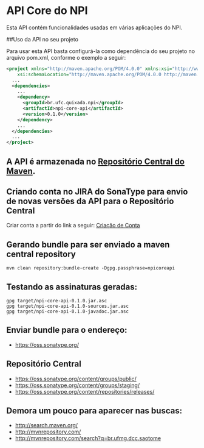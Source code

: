 # API Core do NPI

Esta API contém funcionalidades usadas em várias aplicações do NPI.

##Uso da API no seu projeto

Para usar esta API basta configurá-la como dependência do seu projeto no arquivo pom.xml, conforme o exemplo a seguir:

```xml
<project xmlns="http://maven.apache.org/POM/4.0.0" xmlns:xsi="http://www.w3.org/2001/XMLSchema-instance"
    xsi:schemaLocation="http://maven.apache.org/POM/4.0.0 http://maven.apache.org/xsd/maven-4.0.0.xsd">
  ...
  <dependencies>
    ...
    <dependency>
      <groupId>br.ufc.quixada.npi</groupId>
      <artifactId>npi-core-api</artifactId>
      <version>0.1.0</version>
    </dependency>
    ...
  </dependencies>
  ...
</project>
```

## A API é armazenada no [Repositório Central do Maven](http://search.maven.org/#search%7Cga%7C1%7Cnpi-core-api).

## Criando conta no JIRA do SonaType para envio de novas versões da API para o Repositório Central

Criar conta a partir do link a seguir: [Criação de Conta](https://issues.sonatype.org/secure/Signup!default.jspa)

## Gerando bundle para ser enviado a maven central repository
```
mvn clean repository:bundle-create -Dgpg.passphrase=npicoreapi
```

## Testando as assinaturas geradas:
```
gpg target/npi-core-api-0.1.0.jar.asc
gpg target/npi-core-api-0.1.0-sources.jar.asc
gpg target/npi-core-api-0.1.0-javadoc.jar.asc
```

## Enviar bundle para o endereço:
- https://oss.sonatype.org/

## Repositório Central
- https://oss.sonatype.org/content/groups/public/ 
- https://oss.sonatype.org/content/groups/staging/ 
- https://oss.sonatype.org/content/repositories/releases/ 

## Demora um pouco para aparecer nas buscas:
- http://search.maven.org/ 
- http://mvnrepository.com/ 
- http://mvnrepository.com/search?q=br.ufmg.dcc.saotome 

<!--
Gerando arquivos para serem copiados para um repositório Maven
--------------------------------------------------------------

A exportação (*deploy*) da API para um repositório Maven em diretório local é realizada através do seguinte comando:

```
mvn clean deploy
```

Os arquivos serão gerados na pasta `target/mvn-repo`. Depois disso pode-se copiar os arquivos dessa pasta para o repositório Maven.
-->
